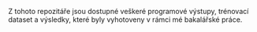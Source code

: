 Z tohoto repozitáře jsou dostupné veškeré programové výstupy, trénovací dataset a výsledky, které byly vyhotoveny v rámci mé bakalářské práce.
